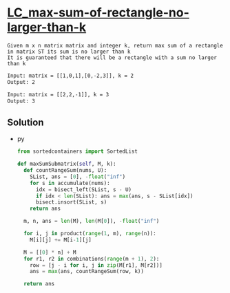 # [LC_max-sum-of-rectangle-no-larger-than-k](https://leetcode.com/problems/max-sum-of-rectangle-no-larger-than-k)

```en
Given m x n matrix matrix and integer k, return max sum of a rectangle in matrix ST its sum is no larger than k
It is guaranteed that there will be a rectangle with a sum no larger than k
```

```txt
Input: matrix = [[1,0,1],[0,-2,3]], k = 2
Output: 2

Input: matrix = [[2,2,-1]], k = 3
Output: 3
```

## Solution

* py

  ```py
  from sortedcontainers import SortedList

  def maxSumSubmatrix(self, M, k):
    def countRangeSum(nums, U):
      SList, ans = [0], -float("inf")
      for s in accumulate(nums):
        idx = bisect_left(SList, s - U)
        if idx < len(SList): ans = max(ans, s - SList[idx])
        bisect.insort(SList, s)
      return ans

    m, n, ans = len(M), len(M[0]), -float("inf")

    for i, j in product(range(1, m), range(n)):
      M[i][j] += M[i-1][j]

    M = [[0] * n] + M
    for r1, r2 in combinations(range(m + 1), 2):
      row = [j - i for i, j in zip(M[r1], M[r2])]
      ans = max(ans, countRangeSum(row, k))

    return ans
  ```
